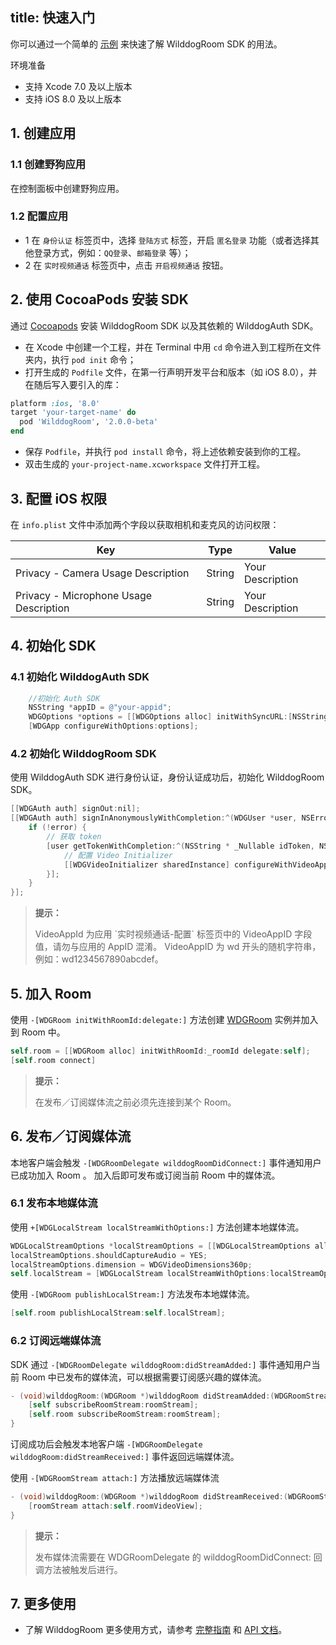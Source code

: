 title: 快速入门
---

你可以通过一个简单的 [示例](https://github.com/WildDogTeam/video-demo-ios-conference) 来快速了解 WilddogRoom SDK 的用法。

<div class="env">
    <p class="env-title">环境准备</p>
    <ul>
        <li>支持 Xcode 7.0 及以上版本</li>
        <li>支持 iOS 8.0 及以上版本</li>
    </ul>
</div>


## 1. 创建应用

### 1.1 创建野狗应用

在控制面板中创建野狗应用。

### 1.2 配置应用

- 1 在 `身份认证` 标签页中，选择 `登陆方式` 标签，开启 `匿名登录` 功能（或者选择其他登录方式，例如：`QQ登录`、`邮箱登录` 等）；
- 2 在 `实时视频通话` 标签页中，点击 `开启视频通话` 按钮。


## 2. 使用 CocoaPods 安装 SDK

通过 [Cocoapods](https://cocoapods.org/) 安装 WilddogRoom SDK 以及其依赖的 WilddogAuth SDK。

* 在 Xcode 中创建一个工程，并在 Terminal 中用 `cd` 命令进入到工程所在文件夹内，执行 `pod init` 命令；
* 打开生成的 `Podfile` 文件，在第一行声明开发平台和版本（如 iOS 8.0），并在随后写入要引入的库：

```ruby
platform :ios, '8.0'
target 'your-target-name' do
  pod 'WilddogRoom', '2.0.0-beta'
end
```

* 保存 `Podfile`，并执行 `pod install` 命令，将上述依赖安装到你的工程。
* 双击生成的 `your-project-name.xcworkspace` 文件打开工程。


## 3. 配置 iOS 权限

在 `info.plist` 文件中添加两个字段以获取相机和麦克风的访问权限：

Key                                    | Type   | Value
---------------------------------------|--------|-----------------
Privacy - Camera Usage Description     | String | Your Description
Privacy - Microphone Usage Description | String | Your Description


## 4. 初始化 SDK

### 4.1 初始化 WilddogAuth SDK

```objectivec
    //初始化 Auth SDK
    NSString *appID = @"your-appid";
    WDGOptions *options = [[WDGOptions alloc] initWithSyncURL:[NSString stringWithFormat:@"https://%@.wilddogio.com", appID]];
    [WDGApp configureWithOptions:options];
```

### 4.2 初始化 WilddogRoom SDK

使用 WilddogAuth SDK 进行身份认证，身份认证成功后，初始化 WilddogRoom SDK。

```objectivec
[[WDGAuth auth] signOut:nil];
[[WDGAuth auth] signInAnonymouslyWithCompletion:^(WDGUser *user, NSError *error) {
    if (!error) {
        // 获取 token
        [user getTokenWithCompletion:^(NSString * _Nullable idToken, NSError * _Nullable error) {
            // 配置 Video Initializer
            [[WDGVideoInitializer sharedInstance] configureWithVideoAppId:appID token:idToken];
        }];
    }
}];
```

<blockquote class="notice">
  <p><strong>提示：</strong></p>
 VideoAppId 为应用 `实时视频通话-配置` 标签页中的 VideoAppID 字段值，请勿与应用的 AppID 混淆。
 VideoAppID 为 wd 开头的随机字符串，例如：wd1234567890abcdef。
</blockquote>


## 5. 加入 Room

使用 `-[WDGRoom initWithRoomId:delegate:]` 方法创建 [WDGRoom](/conference/iOS/api/WDGRoom.html) 实例并加入到 Room 中。

```objectivec
self.room = [[WDGRoom alloc] initWithRoomId:_roomId delegate:self];
[self.room connect]
```

<blockquote class="notice">
  <p><strong>提示：</strong></p>
在发布／订阅媒体流之前必须先连接到某个 Room。
</blockquote>


## 6. 发布／订阅媒体流

本地客户端会触发 `-[WDGRoomDelegate wilddogRoomDidConnect:]` 事件通知用户已成功加入 Room 。
加入后即可发布或订阅当前 Room 中的媒体流。

### 6.1 发布本地媒体流

使用 `+[WDGLocalStream localStreamWithOptions:]` 方法创建本地媒体流。

```objectivec
WDGLocalStreamOptions *localStreamOptions = [[WDGLocalStreamOptions alloc] init];
localStreamOptions.shouldCaptureAudio = YES;
localStreamOptions.dimension = WDGVideoDimensions360p;
self.localStream = [WDGLocalStream localStreamWithOptions:localStreamOptions];
```

使用 `-[WDGRoom publishLocalStream:]` 方法发布本地媒体流。

```objectivec
[self.room publishLocalStream:self.localStream];
```

### 6.2 订阅远端媒体流

SDK 通过 `-[WDGRoomDelegate wilddogRoom:didStreamAdded:]` 事件通知用户当前 Room 中已发布的媒体流，可以根据需要订阅感兴趣的媒体流。

```objectivec
- (void)wilddogRoom:(WDGRoom *)wilddogRoom didStreamAdded:(WDGRoomStream *)roomStream {
    [self subscribeRoomStream:roomStream];
    [self.room subscribeRoomStream:roomStream];
}
```
订阅成功后会触发本地客户端 `-[WDGRoomDelegate wilddogRoom:didStreamReceived:]` 事件返回远端媒体流。

使用 `-[WDGRoomStream attach:]` 方法播放远端媒体流

```objectivec
- (void)wilddogRoom:(WDGRoom *)wilddogRoom didStreamReceived:(WDGRoomStream *)roomStream {
    [roomStream attach:self.roomVideoView];
}
```

<blockquote class="notice">
  <p><strong>提示：</strong></p>
 发布媒体流需要在 WDGRoomDelegate 的 wilddogRoomDidConnect: 回调方法被触发后进行。
 </blockquote>


## 7. 更多使用

- 了解 WilddogRoom 更多使用方式，请参考 [完整指南](/conference/iOS/guide/0-concepts.html) 和 [API 文档](/conference/iOS/api/WDGVideoInitializer.html)。
